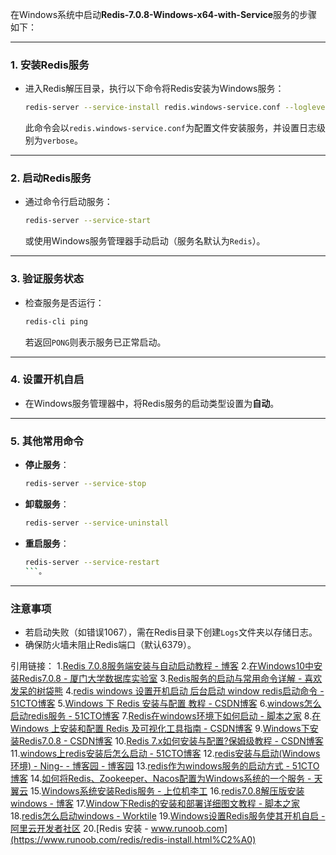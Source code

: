 在Windows系统中启动**Redis-7.0.8-Windows-x64-with-Service**服务的步骤如下：

---

### 1. **安装Redis服务**
- 进入Redis解压目录，执行以下命令将Redis安装为Windows服务：  
  ```bash
  redis-server --service-install redis.windows-service.conf --loglevel verbose
  ```
  此命令会以`redis.windows-service.conf`为配置文件安装服务，并设置日志级别为`verbose`。

---

### 2. **启动Redis服务**
- 通过命令行启动服务：  
  ```bash
  redis-server --service-start
  ```
  或使用Windows服务管理器手动启动（服务名默认为`Redis`）。

---

### 3. **验证服务状态**
- 检查服务是否运行：  
  ```bash
  redis-cli ping
  ```
  若返回`PONG`则表示服务已正常启动。

---

### 4. **设置开机自启**
- 在Windows服务管理器中，将Redis服务的启动类型设置为**自动**。

---

### 5. **其他常用命令**
- **停止服务**：  
  ```bash
  redis-server --service-stop
  ```
- **卸载服务**：  
  ```bash
  redis-server --service-uninstall
  ```
- **重启服务**：  
  ```bash
  redis-server --service-restart
  ```。

---

### 注意事项
- 若启动失败（如错误1067），需在Redis目录下创建`Logs`文件夹以存储日志。  
- 确保防火墙未阻止Redis端口（默认6379）。

引用链接：
1.[Redis 7.0.8服务端安装与自动启动教程  - 博客](https://wenku.csdn.net/doc/7fg7uhnczy)
2.[在Windows10中安装Redis7.0.8 - 厦门大学数据库实验室](https://dblab.xmu.edu.cn/blog/4091/)
3.[Redis服务的启动与常用命令详解 - 喜欢发呆的树袋熊](https://baijiahao.baidu.com/s?id=1828007591856738672&wfr=spider&for=pc)
4.[redis windows 设置开机启动 后台启动 window redis启动命令 - 51CTO博客](https://blog.51cto.com/u_93011/11042600)
5.[Windows 下 Redis 安装与配置 教程 - CSDN博客](https://blog.csdn.net/ljj20161221/article/details/135134670)
6.[windows怎么启动redis服务 - 51CTO博客](https://blog.51cto.com/u_16213372/9106331)
7.[Redis在windows环境下如何启动 - 脚本之家](https://www.jb51.net/database/339475j9n.htm)
8.[在Windows 上安装和配置 Redis 及可视化工具指南 - CSDN博客](https://blog.csdn.net/qq_73617452/article/details/148594179)
9.[Windows下安装Redis7.0.8 - CSDN博客](https://blog.csdn.net/u012069313/article/details/129183164)
10.[Redis 7.x如何安装与配置?保姆级教程 - CSDN博客](https://blog.csdn.net/2301_82300081/article/details/144545829)
11.[windows上redis安装后怎么启动 - 51CTO博客](https://blog.51cto.com/topic/519819b7d6289ef.html)
12.[redis安装与启动(Windows环境) - Ning- - 博客园 - 博客园](https://www.cnblogs.com/Ning-Blog/p/14034992.html)
13.[redis作为windows服务的启动方式 - 51CTO博客](https://blog.51cto.com/u_16175496/11768834)
14.[如何将Redis、Zookeeper、Nacos配置为Windows系统的一个服务 - 天翼云](https://www.ctyun.cn/zhishi/p-357171)
15.[Windows系统安装Redis服务 - 上位机李工](http://zhuanlan.zhihu.com/p/28606300095)
16.[redis7.0.8解压版安装windows - 博客](https://wenku.csdn.net/answer/1p9x3ryf7e)
17.[Window下Redis的安装和部署详细图文教程 - 脚本之家](https://www.jb51.net/database/320870vp2.htm)
18.[redis怎么启动windows - Worktile](https://worktile.com/kb/ask/731054.html)
19.[Windows设置Redis服务使其开机自启 - 阿里云开发者社区](https://developer.aliyun.com/article/1561098)
20.[Redis 安装 - www.runoob.com](https://www.runoob.com/redis/redis-install.html%C2%A0)